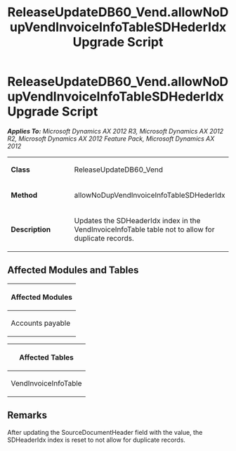﻿---
title: ReleaseUpdateDB60_Vend.allowNoDupVendInvoiceInfoTableSDHederIdx Upgrade Script
TOCTitle: ReleaseUpdateDB60_Vend.allowNoDupVendInvoiceInfoTableSDHederIdx Upgrade Script
ms:assetid: 3c8ec0c9-2694-b30d-e369-f8e1a54a837a
ms:mtpsurl: https://msdn.microsoft.com/en-us/library/JJ685303(v=AX.60)
ms:contentKeyID: 49707739
ms.date: 05/18/2015
mtps_version: v=AX.60
---

# ReleaseUpdateDB60\_Vend.allowNoDupVendInvoiceInfoTableSDHederIdx Upgrade Script 


_**Applies To:** Microsoft Dynamics AX 2012 R3, Microsoft Dynamics AX 2012 R2, Microsoft Dynamics AX 2012 Feature Pack, Microsoft Dynamics AX 2012_

<table>
<colgroup>
<col style="width: 50%" />
<col style="width: 50%" />
</colgroup>
<tbody>
<tr class="odd">
<td><p><strong>Class</strong></p></td>
<td><p>ReleaseUpdateDB60_Vend</p></td>
</tr>
<tr class="even">
<td><p><strong>Method</strong></p></td>
<td><p>allowNoDupVendInvoiceInfoTableSDHederIdx</p></td>
</tr>
<tr class="odd">
<td><p><strong>Description</strong></p></td>
<td><p>Updates the SDHeaderIdx index in the VendInvoiceInfoTable table not to allow for duplicate records.</p></td>
</tr>
</tbody>
</table>


## Affected Modules and Tables

<table>
<colgroup>
<col style="width: 100%" />
</colgroup>
<thead>
<tr class="header">
<th><p>Affected Modules</p></th>
</tr>
</thead>
<tbody>
<tr class="odd">
<td><p>Accounts payable</p></td>
</tr>
</tbody>
</table>


<table>
<colgroup>
<col style="width: 100%" />
</colgroup>
<thead>
<tr class="header">
<th><p>Affected Tables</p></th>
</tr>
</thead>
<tbody>
<tr class="odd">
<td><p>VendInvoiceInfoTable</p></td>
</tr>
</tbody>
</table>


## Remarks

After updating the SourceDocumentHeader field with the value, the SDHeaderIdx index is reset to not allow for duplicate records.

  



